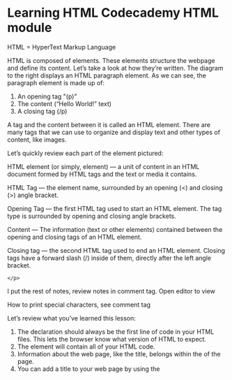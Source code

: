 <h1>Learning HTML Codecademy HTML module</h1>

HTML = HyperText Markup Language


<body>
   <p> 
     HTML is composed of elements. These elements structure the webpage and define its content. Let’s take a look at how they’re written.
     The diagram to the right displays an HTML paragraph element. As we can see, the paragraph element is made up of:

<ol>
  <li>An opening tag "(p)"  </li>
  <li>The content (“Hello World!” text) </li>
  <li>A closing tag (/p) </li>
</ol>

A tag and the content between it is called an HTML element. There are many tags that we can use to organize and display text and other types of content, like images.

Let’s quickly review each part of the element pictured:

HTML element (or simply, element) — a unit of content in an HTML document formed by HTML tags and the text or media it contains.

HTML Tag — the element name, surrounded by an opening (<) and closing (>) angle bracket.

Opening Tag — the first HTML tag used to start an HTML element. The tag type is surrounded by opening and closing angle brackets.

Content — The information (text or other elements) contained between the opening and closing tags of an HTML element.

Closing tag — the second HTML tag used to end an HTML element. Closing tags have a forward slash (/) inside of them, directly after the left angle bracket.

    </p>

   <p> I put the rest of notes, review notes in comment tag. Open editor to view </p>
<!--
   Let’s review what you’ve learned so far:

   HTML stands for HyperText Markup Language and is used to create the structure and content of a webpage.
   Most HTML elements contain opening and closing tags with raw text or other HTML tags between them.
   HTML elements can be nested inside other elements. The enclosed element is the child of the enclosing parent element.
   Any visible content should be placed within the opening and closing <body> tags.
   Headings and sub-headings, <h1> to <h6> tags, are used to provide titles for sections of content.
   <p>, <span> and <div> tags specify text or blocks.
   The <em> and <strong> tags are used to emphasize text.
   Line breaks are created with the <br> tag.
   Ordered lists (<ol>) are numbered and unordered lists (<ul>) are bulleted.
   Images (<img>) and videos (<video>) can be added by linking to an existing source.
-->

<p>How to print special characters, see comment tag</p>

<!--
Special characters in HTML, such as '<', '>', '"' and '&' can be printed using the following format:

&name;
where name would be replaced by a character name. The most common would then be

&lt;   =   <    (less than)
&gt;   =   >    (greater than)
&amp;  =   &    (ampersand)
&quot; =   "    (double quote)
So to write <html> you would write in HTML:

&lt;html&gt;
-->




<p>Let’s review what you’ve learned this lesson:
<ol>
   <li>The <!DOCTYPE html> declaration should always be the first line of code in your HTML files. This lets the browser know what version of HTML to expect.</li>
   <li>The <html> element will contain all of your HTML code.</li>
   <li>Information about the web page, like the title, belongs within the <head> of the page.</li>
   <li>You can add a title to your web page by using the <title> element, inside of the head.</li>
   <li>A webpage’s title appears in a browser’s tab.</li>
   <li>Anchor tags (<a>) are used to link to internal pages, external pages or content on the same page.</li>
   <li>You can create sections on a webpage and jump to them using <a> tags and adding ids to the elements you wish to jump to.</li>
   <li>Whitespace between HTML elements helps make code easier to read while not changing how elements appear in the browser.</li>
   <li>Indentation also helps make code easier to read. It makes parent-child relationships visible.</li>
   <li>Comments are written in HTML using the following syntax: <!-- comment -->.</li>
</p>


 </body>
